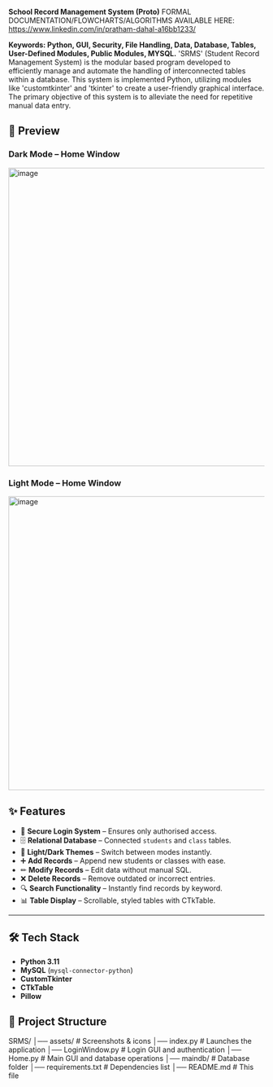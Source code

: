 
**School Record Management System (Proto)**
FORMAL DOCUMENTATION/FLOWCHARTS/ALGORITHMS AVAILABLE HERE: https://www.linkedin.com/in/pratham-dahal-a16bb1233/

**Keywords: Python, GUI, Security, File Handling, Data, Database, Tables, User-Defined Modules, Public Modules, MYSQL.**
'SRMS' (Student Record Management System) is the modular based program developed to efficiently manage and automate the handling of interconnected tables within a database. This system is implemented Python, utilizing modules like 'customtkinter' and 'tkinter' to create a user-friendly graphical interface. The primary objective of this system is to alleviate the need for repetitive manual data entry. 


## 📸 Preview
### Dark Mode – Home Window
<img width="1157" height="586" alt="image" src="https://github.com/user-attachments/assets/e7b52276-4853-4513-a484-f85f4d861002" />

### Light Mode – Home Window
<img width="1139" height="577" alt="image" src="https://github.com/user-attachments/assets/07f03327-7151-404b-b3b5-7a854089e512" />

## ✨ Features

- 🔐 **Secure Login System** – Ensures only authorised access.
- 🗄 **Relational Database** – Connected `students` and `class` tables.
- 🎨 **Light/Dark Themes** – Switch between modes instantly.
- ➕ **Add Records** – Append new students or classes with ease.
- ✏ **Modify Records** – Edit data without manual SQL.
- ❌ **Delete Records** – Remove outdated or incorrect entries.
- 🔍 **Search Functionality** – Instantly find records by keyword.
- 📊 **Table Display** – Scrollable, styled tables with CTkTable.

---

## 🛠 Tech Stack

- **Python 3.11**
- **MySQL** (`mysql-connector-python`)
- **CustomTkinter**
- **CTkTable**
- **Pillow**
## 📂 Project Structure
SRMS/
│── assets/ # Screenshots & icons
│── index.py # Launches the application
│── LoginWindow.py # Login GUI and authentication
│── Home.py # Main GUI and database operations
│── maindb/ # Database folder
│── requirements.txt # Dependencies list
│── README.md # This file

